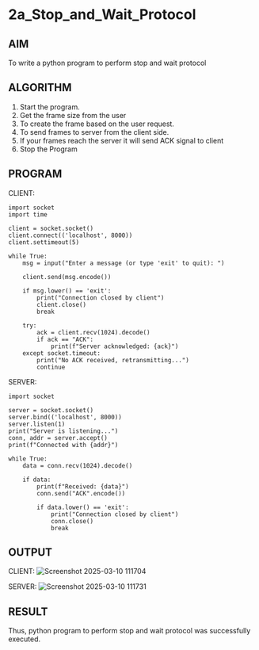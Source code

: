 # 2a_Stop_and_Wait_Protocol
## AIM 
To write a python program to perform stop and wait protocol
## ALGORITHM
1. Start the program.
2. Get the frame size from the user
3. To create the frame based on the user request.
4. To send frames to server from the client side.
5. If your frames reach the server it will send ACK signal to client
6. Stop the Program
## PROGRAM

CLIENT:
```
import socket
import time

client = socket.socket()
client.connect(('localhost', 8000))
client.settimeout(5)

while True:
    msg = input("Enter a message (or type 'exit' to quit): ")

    client.send(msg.encode())

    if msg.lower() == 'exit':
        print("Connection closed by client")
        client.close()
        break

    try:
        ack = client.recv(1024).decode()
        if ack == "ACK":
            print(f"Server acknowledged: {ack}")
    except socket.timeout:
        print("No ACK received, retransmitting...")
        continue

```

SERVER:
```
import socket

server = socket.socket()
server.bind(('localhost', 8000))
server.listen(1)
print("Server is listening...")
conn, addr = server.accept()
print(f"Connected with {addr}")

while True:
    data = conn.recv(1024).decode()

    if data:
        print(f"Received: {data}")
        conn.send("ACK".encode())

        if data.lower() == 'exit':
            print("Connection closed by client")
            conn.close()
            break

```
## OUTPUT

CLIENT:
![Screenshot 2025-03-10 111704](https://github.com/user-attachments/assets/2ca84036-5153-4f1d-b23a-d051f4c05967)

SERVER:
![Screenshot 2025-03-10 111731](https://github.com/user-attachments/assets/3d765321-8175-42a4-aa16-72d3a09b1857)


## RESULT
Thus, python program to perform stop and wait protocol was successfully executed.
